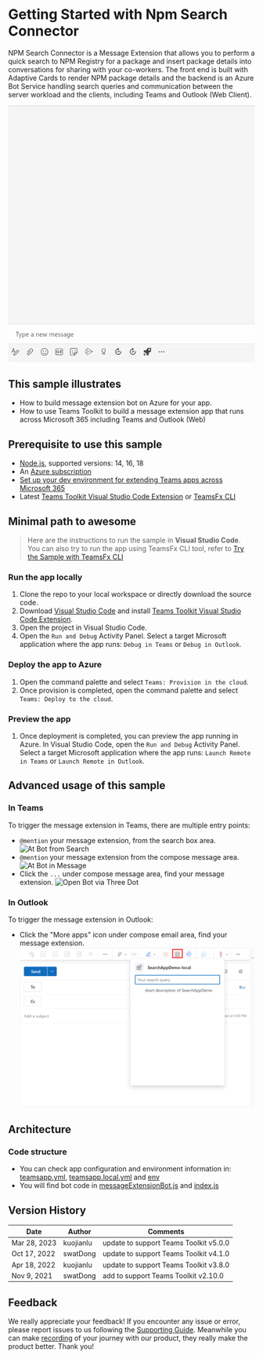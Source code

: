 # Getting Started with Npm Search Connector
NPM Search Connector is a Message Extension that allows you to perform a quick search to NPM Registry for a package and insert package details into conversations for sharing with your co-workers. The front end is built with Adaptive Cards to render NPM package details and the backend is an Azure Bot Service handling search queries and communication between the server workload and the clients, including Teams and Outlook (Web Client).

![Npm Search Connector](images/npm-search-connector-M365.gif)

## This sample illustrates
- How to build message extension bot on Azure for your app.
- How to use Teams Toolkit to build a message extension app that runs across Microsoft 365 including Teams and Outlook (Web)

## Prerequisite to use this sample
- [Node.js](https://nodejs.org/), supported versions: 14, 16, 18
- An [Azure subscription](https://azure.microsoft.com/en-us/free/)
- [Set up your dev environment for extending Teams apps across Microsoft 365](https://aka.ms/teamsfx-m365-apps-prerequisites)
- Latest [Teams Toolkit Visual Studio Code Extension](https://aka.ms/teams-toolkit) or [TeamsFx CLI](https://aka.ms/teamsfx-cli)

## Minimal path to awesome
> Here are the instructions to run the sample in **Visual Studio Code**. You can also try to run the app using TeamsFx CLI tool, refer to [Try the Sample with TeamsFx CLI](cli.md)

### Run the app locally
1. Clone the repo to your local workspace or directly download the source code.
1. Download [Visual Studio Code](https://code.visualstudio.com) and install [Teams Toolkit Visual Studio Code Extension](https://aka.ms/teams-toolkit).
1. Open the project in Visual Studio Code.
1. Open the `Run and Debug` Activity Panel. Select a target Microsoft application where the app runs: `Debug in Teams` or `Debug in Outlook`.

### Deploy the app to Azure
1. Open the command palette and select `Teams: Provision in the cloud`.
1. Once provision is completed, open the command palette and select `Teams: Deploy to the cloud`.

### Preview the app
1. Once deployment is completed, you can preview the app running in Azure. In Visual Studio Code, open the `Run and Debug` Activity Panel. Select a target Microsoft application where the app runs: `Launch Remote in Teams` or `Launch Remote in Outlook`.

## Advanced usage of this sample
### In Teams
To trigger the message extension in Teams, there are multiple entry points:
- `@mention` your message extension, from the search box area.
  ![At Bot from Search](./images/at-bot-from-search.png)
- `@mention` your message extension from the compose message area.
  ![At Bot in Message](./images/at-bot-in-message.png)
- Click the `...` under compose message area, find your message extension.
  ![Open Bot via Three Dot](./images/open-bot-via-three-dot.png)

### In Outlook
To trigger the message extension in Outlook:
- Click the "More apps" icon under compose email area, find your message extension.
  ![Open Bot in Outlook](./images/open-bot-in-outlook.png)

## Architecture
### Code structure
- You can check app configuration and environment information in: [teamsapp.yml](teamsapp.yml), [teamsapp.local.yml](teamsapp.local.yml) and [env](env)
- You will find bot code in [messageExtensionBot.js](messageExtensionBot.js) and [index.js](index.js)

## Version History
|Date| Author| Comments|
|---|---|---|
| Mar 28, 2023 | kuojianlu | update to support Teams Toolkit v5.0.0 |
| Oct 17, 2022 | swatDong | update to support Teams Toolkit v4.1.0 |
| Apr 18, 2022 | kuojianlu | update to support Teams Toolkit v3.8.0 |
| Nov 9, 2021 | swatDong | add to support Teams Toolkit v2.10.0 |

## Feedback
We really appreciate your feedback! If you encounter any issue or error, please report issues to us following the [Supporting Guide](https://github.com/OfficeDev/TeamsFx-Samples/blob/dev/SUPPORT.md). Meanwhile you can make [recording](https://aka.ms/teamsfx-record) of your journey with our product, they really make the product better. Thank you!
